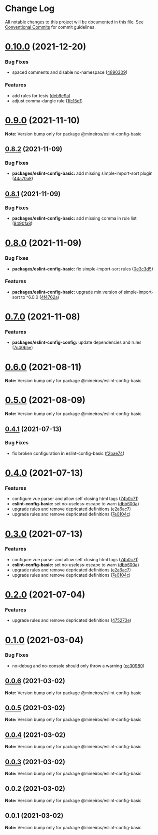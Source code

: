# Change Log

All notable changes to this project will be documented in this file.
See [Conventional Commits](https://conventionalcommits.org) for commit guidelines.

# [0.10.0](https://github.com/mineiros-io/eslint-config/compare/v0.9.0...v0.10.0) (2021-12-20)


### Bug Fixes

* spaced comments and disable no-namespace ([4890309](https://github.com/mineiros-io/eslint-config/commit/489030973657dde737ae168ed4290b36f86ce90e))


### Features

* add rules for tests ([deb8e9a](https://github.com/mineiros-io/eslint-config/commit/deb8e9a95351c3da14dc50e9566eff97acff3068))
* adjust comma-dangle rule ([1fc15df](https://github.com/mineiros-io/eslint-config/commit/1fc15df9f89875147851fbb6b3509a7020a58725))





# [0.9.0](https://github.com/mineiros-io/eslint-config/compare/v0.8.2...v0.9.0) (2021-11-10)

**Note:** Version bump only for package @mineiros/eslint-config-basic





## [0.8.2](https://github.com/mineiros-io/eslint-config/compare/v0.8.1...v0.8.2) (2021-11-09)


### Bug Fixes

* **packages/eslint-config-basic:** add missing simple-import-sort plugin ([44a70a8](https://github.com/mineiros-io/eslint-config/commit/44a70a8dfec95840f9352c0d4c58e559a7fbf2f2))





## [0.8.1](https://github.com/mineiros-io/eslint-config/compare/v0.8.0...v0.8.1) (2021-11-09)


### Bug Fixes

* **packages/eslint-config-basic:** add missing comma in rule list ([8490fa8](https://github.com/mineiros-io/eslint-config/commit/8490fa8152bac807ba0a02f70a21f31b0d3a28a1))





# [0.8.0](https://github.com/mineiros-io/eslint-config/compare/v0.7.0...v0.8.0) (2021-11-09)


### Bug Fixes

* **packages/eslint-config-basic:** fix simple-import-sort rules ([0e3c3d5](https://github.com/mineiros-io/eslint-config/commit/0e3c3d53629f09fe1eded13f8f00cbdacf2584d1))


### Features

* **packages/eslint-config-basic:** upgrade min version of simple-import-sort to ^6.0.0 ([4f4762a](https://github.com/mineiros-io/eslint-config/commit/4f4762ab8eb5ea7e6a4a59e1ac02545b71453500))





# [0.7.0](https://github.com/mineiros-io/eslint-config/compare/v0.6.0...v0.7.0) (2021-11-08)


### Features

* **packages/eslint-config-config:** update dependencies and rules ([7c40b5e](https://github.com/mineiros-io/eslint-config/commit/7c40b5e99e88e9ad79d70c9cc2598e42383eb513))





# [0.6.0](https://github.com/mineiros-io/eslint-config/compare/v0.5.0...v0.6.0) (2021-08-11)

**Note:** Version bump only for package @mineiros/eslint-config-basic





# [0.5.0](https://github.com/mineiros-io/eslint-config/compare/v0.4.1...v0.5.0) (2021-08-09)

**Note:** Version bump only for package @mineiros/eslint-config-basic





## [0.4.1](https://github.com/mineiros-io/eslint-config/compare/v0.4.0...v0.4.1) (2021-07-13)


### Bug Fixes

* fix broken configuration in eslint-config-basic ([f2bae74](https://github.com/mineiros-io/eslint-config/commit/f2bae74df1d0e0088cb916550465112580d3c97e))





# [0.4.0](https://github.com/mineiros-io/eslint-config/compare/v0.1.0...v0.4.0) (2021-07-13)


### Features

* configure vue parser and allow self closing html tags ([74b0c71](https://github.com/mineiros-io/eslint-config/commit/74b0c713e75553b470ecdf26d532b6ae9074004b))
* **eslint-config-basic:** set no-useless-escape to warn ([dbb600a](https://github.com/mineiros-io/eslint-config/commit/dbb600a44ddff598e88249357a2d1bfba54bd18c))
* upgrade rules and remove depricated definitions ([e2a6ac7](https://github.com/mineiros-io/eslint-config/commit/e2a6ac7473c2b52330c500e9447af43340ae9fb1))
* upgrade rules and remove depricated definitions ([7e0104c](https://github.com/mineiros-io/eslint-config/commit/7e0104cced7bf27b33fff208d32960ddb139f27b))





# [0.3.0](https://github.com/mineiros-io/eslint-config/compare/v0.1.0...v0.3.0) (2021-07-13)


### Features

* configure vue parser and allow self closing html tags ([74b0c71](https://github.com/mineiros-io/eslint-config/commit/74b0c713e75553b470ecdf26d532b6ae9074004b))
* **eslint-config-basic:** set no-useless-escape to warn ([dbb600a](https://github.com/mineiros-io/eslint-config/commit/dbb600a44ddff598e88249357a2d1bfba54bd18c))
* upgrade rules and remove depricated definitions ([e2a6ac7](https://github.com/mineiros-io/eslint-config/commit/e2a6ac7473c2b52330c500e9447af43340ae9fb1))
* upgrade rules and remove depricated definitions ([7e0104c](https://github.com/mineiros-io/eslint-config/commit/7e0104cced7bf27b33fff208d32960ddb139f27b))





# [0.2.0](https://github.com/mineiros-io/eslint-config/compare/v0.1.0...v0.2.0) (2021-07-04)


### Features

* upgrade rules and remove depricated definitions ([475273e](https://github.com/mineiros-io/eslint-config/commit/475273e213f8427b035ecb9775016f51c82b5baf))





# [0.1.0](https://github.com/mineiros-io/eslint-config/compare/v0.0.6...v0.1.0) (2021-03-04)


### Bug Fixes

* no-debug and no-console should only throw a warning ([cc30980](https://github.com/mineiros-io/eslint-config/commit/cc30980463cf3cfa2a3599b1b430f13ac3dcbe98))





## [0.0.6](https://github.com/mineiros-io/eslint-config/compare/v0.0.5...v0.0.6) (2021-03-02)

**Note:** Version bump only for package @mineiros/eslint-config-basic





## [0.0.5](https://github.com/mineiros-io/eslint-config/compare/v0.0.4...v0.0.5) (2021-03-02)

**Note:** Version bump only for package @mineiros/eslint-config-basic





## [0.0.4](https://github.com/mineiros-io/eslint-config/compare/v0.0.3...v0.0.4) (2021-03-02)

**Note:** Version bump only for package @mineiros/eslint-config-basic





## [0.0.3](https://github.com/mineiros-io/eslint-config/compare/v0.0.2...v0.0.3) (2021-03-02)

**Note:** Version bump only for package @mineiros/eslint-config-basic





## 0.0.2 (2021-03-02)

**Note:** Version bump only for package @mineiros/eslint-config-basic





## 0.0.1 (2021-03-02)

**Note:** Version bump only for package @mineiros/eslint-config-basic
